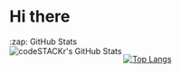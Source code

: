 # Hi there 

  <summary>:zap: GitHub Stats</summary>

  <img align="left" alt="codeSTACKr's GitHub Stats" src="https://github-readme-stats.vercel.app/api?username=Syukansha&show_icons=true&hide_border=false&title_color=ff652f&icon_color=FFE400&bg_color=09131B&text_color=ffffff&border_color=0c1a25" />
  
  [![Top Langs](https://github-readme-stats.vercel.app/api/top-langs/?username=Syukansha&bg_color=09131B&title_color=ff652&text_color=ffffff&layout=compact)](https://github.com/anuraghazra/github-readme-stats)
  

